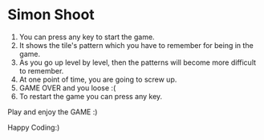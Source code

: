 # Simon Shoot

1) You can press any key to start the game. 
2) It shows the tile's pattern which you have to remember for being in the game. 
3) As you go up level by level, then the patterns will become more difficult to remember.
4) At one point of time, you are going to screw up.
5) GAME OVER and you loose :(
6) To restart the game you can press any key. 

Play and enjoy the GAME :)

Happy Coding:)
